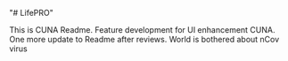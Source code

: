 "# LifePRO" 

This is CUNA Readme.
Feature development for UI enhancement CUNA.
One more update to Readme after reviews.
World is bothered about nCov virus